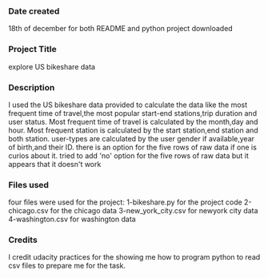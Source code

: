 ### Date created
18th of december for both README and python project downloaded
### Project Title
explore US bikeshare data
### Description
I used the US bikeshare data provided to calculate the data like the most frequent time of travel,the most popular start-end stations,trip duration and user status. 
Most frequent time of travel is calculated by the month,day and hour. Most frequent station is calculated by the start station,end station and both station. 
user-types are calculated by the user gender if available,year of birth,and their ID. 
there is an option for the five rows of raw data if one is curios about it.
tried to add 'no' option for the five rows of raw data but it appears that it doesn't work 
### Files used
four files were used for the project: 
1-bikeshare.py for the project code 
2-chicago.csv for the chicago data 
3-new_york_city.csv for newyork city data 
4-washington.csv for washington data
### Credits
I credit udacity practices for the showing me how to program python to read csv files to prepare me for the task.
